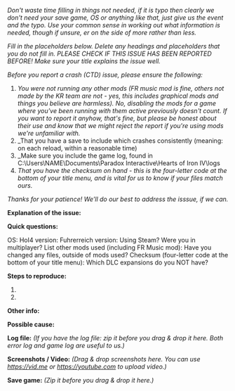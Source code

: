 _Don't waste time filling in things not needed, if it is typo then clearly we don't need your save game, OS or anything like that, just give us the event and the typo. Use your common sense in working out what information is needed, though if unsure, er on the side of more rather than less._

_Fill in the placeholders below. Delete any headings and placeholders that you do not fill in.
PLEASE CHECK IF THIS ISSUE HAS BEEN REPORTED BEFORE!
Make sure your title explains the issue well._

_Before you report a crash (CTD) issue, please ensure the following:_
1. _You were not running any other mods (FR music mod is fine, others not made by the KR team are not - yes, this includes graphical mods and things you believe are harmless). No, disabling the mods for a game where you've been running with them active previously doesn't count. If you want to report it anyhow, that's fine, but please be honest about their use and know that we might reject the report if you're using mods we're unfamiliar with._
2. _That you have a save to include which crashes consistently (meaning: on each reload, within a reasonable time)
3. _Make sure you include the game log, found in C:\Users\NAME\Documents\Paradox Interactive\Hearts of Iron IV\logs
4. _That you have the checksum on hand - this is the four-letter code at the bottom of your title menu, and is vital for us to know if your files match ours._

_Thanks for your patience! We'll do our best to address the isssue, if we can._


**Explanation of the issue:**


**Quick questions:**

OS:
HoI4 version:
Fuhrerreich version:
Using Steam?
Were you in multiplayer?
List other mods used (including FR Music mod):
Have you changed any files, outside of mods used?
Checksum (four-letter code at the bottom of your title menu):
Which DLC expansions do you NOT have?

**Steps to reproduce:**

1.

2.

**Other info:**


**Possible cause:**


**Log file:**
_(If you have the log file: zip it before you drag & drop it here. Both error log and game log are useful to us.)_

**Screenshots / Video:**
_(Drag & drop screenshots here. You can use https://vid.me or https://youtube.com to upload video.)_

**Save game:**
_(Zip it before you drag & drop it here.)_
